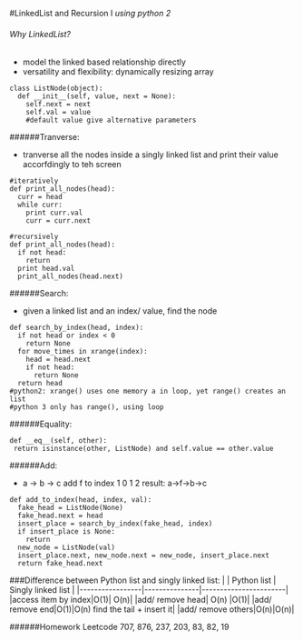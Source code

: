#LinkedList and Recursion I
*using python 2*
###### Why LinkedList?
- model the linked based relationship directly
- versatility and flexibility: dynamically resizing array
```
class ListNode(object):
  def __init__(self, value, next = None): 
    self.next = next
    self.val = value
    #default value give alternative parameters
```
######Tranverse:
- tranverse all the nodes inside a singly linked list and print their value accorfdingly to teh screen
```
#iteratively
def print_all_nodes(head):
  curr = head
  while curr:
    print curr.val
    curr = curr.next

#recursively
def print_all_nodes(head):
  if not head:
    return
  print head.val
  print_all_nodes(head.next)
```
######Search:
- given a linked list and an index/ value, find the node

```
def search_by_index(head, index):
  if not head or index < 0
    return None
  for move_times in xrange(index):
    head = head.next
    if not head:
      return None
  return head
#python2: xrange() uses one memory a in loop, yet range() creates an list
#python 3 only has range(), using loop
```
######Equality:
 ```
def __eq__(self, other):
  return isinstance(other, ListNode) and self.value == other.value
```
######Add:
- a -> b -> c add f to index 1
0     1     2   result: a->f->b->c
```
def add_to_index(head, index, val):
  fake_head = ListNode(None)
  fake_head.next = head
  insert_place = search_by_index(fake_head, index)
  if insert_place is None:
    return
  new_node = ListNode(val)
  insert_place.next, new_node.next = new_node, insert_place.next
  return fake_head.next
```
###Difference between Python list and singly linked list:
| | Python list | Singly linked list |
|-----------------|---------------|-----------------------|
|access item by index|O(1)| O(n)|
|add/ remove head| O(n) |O(1)|
|add/ remove end|O(1)|O(n) find the tail + insert it|
|add/ remove others|O(n)|O(n)|

######Homework Leetcode 707, 876, 237, 203, 83, 82, 19